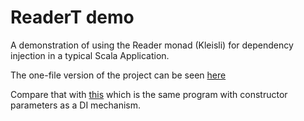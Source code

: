# ReaderT demo

A demonstration of using the Reader monad (Kleisli) for dependency injection in a typical Scala Application. 

The one-file version of the project can be seen [here](https://github.com/ShahOdin/readerT-demo/blob/master/src/main/scala/readerT/demo/readerT.sc)

Compare that with [this](https://github.com/ShahOdin/readerT-demo/blob/master/src/main/scala/readerT/demo/constructorParameter.sc) which is the same program with constructor parameters as a DI mechanism. 